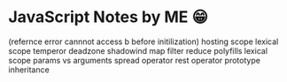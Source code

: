 # JavaScript Notes by ME 😁

(refernce error cannnot access b before initilization)
hosting
scope
lexical scope
temperor deadzone
shadowind
map
filter
reduce
polyfills
lexical scope
params vs arguments
spread operator
rest operator
prototype inheritance
